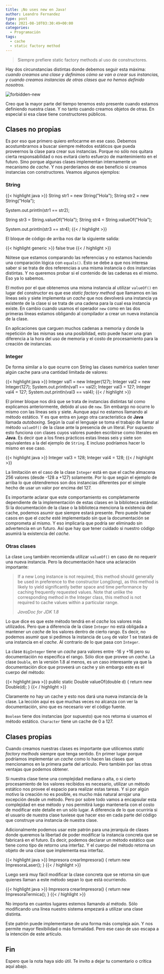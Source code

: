 ```yaml
---
title: ¡No uses new en Java!
author: Leandro Fernandez
type: post
date: 2021-08-10T03:30:49+00:00
categories:
  - Programación
tags:
  - cache
  - static factory method
---
```


> Siempre prefiere static factory methods al uso de constructores.

Hay dos circunstancias distintas donde debemos seguir esta máxima: _cuando creamos una clase y definimos cómo se van a crear sus instancias, y cuando creamos instancias de otras clases que no hemos definido nosotros._

![forbidden-new](/2021/08/forbidden-new.png)
  
Creo que la mayor parte del tiempo tenemos esto presente cuando estamos definiendo nuestra clase. Y no tanto cuando creamos objetos de otras. En especial si esa clase tiene constructores públicos.

<!--more-->

## Clases no propias

Es por eso que primero quiero enfocarme en ese caso. Debemos acostumbrarnos a buscar siempre métodos estáticos que pueda proveernos la clase para crear sus instancias. Porque no sólo nos quitara cierta responsabilidad o nos evitará cierto esfuerzo de mantenimiento en el futuro. Sino porque algunas clases implementan internamente un mecanismo de _cache_. Y nos perderíamos de ese beneficio si creamos instancias con constructores. Veamos algunos ejemplos:

### String

{{< highlight java >}}
String str1 = new String("Hola");
String str2 = new String("Hola");

System.out.println(str1 == str2);

String str3 = String.valueOf("Hola");
String str4 = String.valueOf("Hola");

System.out.println(str3 == str4);
{{< / highlight >}}

El bloque de código de arriba nos dar la siguiente salida:

{{< highlight generic >}}
false
true
{{< / highlight >}}

Nótese que estamos comparando las referencias y no estamos haciendo una comparación lógica con `equals()`. Esto se debe a que nos interesa saber si se trata de dos referencias a una misma instancia o dos instancias distintas. Y no queremos probar si el contenido de las cadenas es el mismo. Eso ya lo sabemos.

El motivo por el que obtenemos una misma instancia al utilizar `valueOf()` en lugar del constructor es que ese _static factory method_ que llamamos en las líneas seis y siete implementa un _cache_ que nos devolverá una instancia ya existente de la clase si se trata de una cadena para la cual esa instancia existe. En cambio cuando usamos el operador `new` como en las dos primeras líneas estamos obligando al compilador a crear un nueva instancia de la clase.

En aplicaciones que carguen muchos cadenas a memoria y donde la repetición de las mismas sea una posibilidad, esto puede hacer una gran diferencia a la hora del uso de memoria y el costo de procesamiento para la creación de instancias.

### Integer

De forma similar a lo que ocurre con String las clases numérica suelen tener algún cache para una cantidad limitada de valores:

{{< highlight java >}}
Integer val1 = new Integer(127);
Integer val2 = new Integer(127);
System.out.println(val1 == val2);
Integer val3 = 127;
Integer val4 = 127;
System.out.println(val3 == val4);
{{< / highlight >}}

El primer bloque nos dirá que se trata de instancias distintas tal como explicamos anteriormente, debido al uso de `new`. Sin embargo no ocurre lo mismo con las líneas seis y siete. Aunque aquí no estamos llamando al método estático. Y es que entra en juego otra característica de **Java** llamada _autoboxing_. Según la cual el lenguaje se toma el trabajo de llamar al método `valueOf()` de la clase ante la presencia de un literal. Por supuesto esto funciona con clases cuyos valores pueden escribirse como literales en **Java**. Es decir que a los fines prácticos estas líneas seis y siete son equivalentes a la del ejemplo de `String`. E incluso podríamos hacer lo mismo en ese caso.

{{< highlight java >}}
Integer val3 = 128;
Integer val4 = 128;
{{< / highlight >}}

La limitación en el caso de la clase `Integer` está en que el cache almacena 256 valores (desde -128 a +127) solamente. Por lo que según el ejemplo de arriba lo que obtendremos son dos instancias diferentes por el simple hecho de usar un valor por encima del 127.

Es importante aclarar que este comportamiento es completamente dependiente de la implementación de estas clases en la biblioteca estándar. Si la documentación de la clase o la biblioteca menciona la existencia del cache, podemos asumir que siempre estará presente. Pero puede haber casos en que el _cache_ esté implementado sin que la documentación se comprometa al mismo. Y eso implicaría que podría ser eliminado sin advertencia en un futuro. Así que hay que tener cuidado si nuestro código asumirá la existencia del _cache_.

### Otras clases

La clase `Long` también recomienda utilizar `valueOf()` en caso de no requerir una nueva instancia. Pero la documentación hace una aclaración importante:

<blockquote class="wp-block-quote">
  <p>
    If a new Long instance is not required, this method should generally be used in preference to the constructor Long(long), as this method is likely to yield significantly better space and time performance by caching frequently requested values. Note that unlike the corresponding method in the Integer class, this method is not required to cache values within a particular range.
  </p>
  
  <cite>JavaDoc for JDK 1.8</cite>
</blockquote>

Lo que dice es que este método tendrá en el _cache_ los valores más utilizados. Pero que a diferencia de la clase `Integer` no está obligada a mantener un _cache_ de los valores dentro de cierto rango. Es decir, no podemos asumir que si pedimos la instancia de `Long` de valor 1 se tratará de una instancia en el _cache_. Al contrario de lo que pasa con `Integer`.

La clase `BigInteger` tiene un _cache_ para valores entre -16 y +16 pero su documentación no especifica el rango. Sólo dice que provee un _cache_. La clase `Double`, en la versión 1.8 al menos, es un caso interesante ya que la documentación dice que proveerá un cache y sin embargo este es el cuerpo del método:

{{< highlight java >}}
public static Double valueOf(double d) {
    return new Double(d);
}
{{< / highlight >}}

Claramente no hay un cache y esto nos dará una nueva instancia de la clase. La lección aquí es que muchas veces no alcanza con ver la documentación, sino que es necesario ver el código fuente.

`Boolean` tiene dos instancias (por supuesto) que nos retorna si usamos el método estático. `Character` tiene un cache de 0 a 127.

## Clases propias

Cuando creamos nuestras clases es importante que utilicemos _static factory methods_ siempre que tenga sentido. En primer lugar porque podríamos implementar un _cache_ como lo hacen las clases que mencionamos en la primera parte del artículo. Pero también por las otras ventajas que podemos obtener.

Si nuestra clase tiene una complejidad mediana o alta, o si cierto procesamiento de los valores recibidos es necesario, utilizar un método estático nos provee el espacio para realizar estas tareas. Y si por algún motivo la creación no es posible, es mucho más natural arrojar una excepción desde un método. Pero por sobre todo vamos a encapsular esta complejidad en ese método y nos permitirá luego mantenerla con el costo de modificar este detalle en un sólo lugar. A diferencia de lo que ocurriría si el usuario de nuestra clase tuviese que hacer eso en cada parte del código que construye una instancia de nuestra clase.

Adicionalmente podemos usar este patrón para una jerarquía de clases donde queremos la libertad de poder modificar la instancia concreta que se fabricará en el futuro. Es decir, podemos declarar un método estático que tiene como tipo de retorno una interfaz. Y el cuerpo del método retorna un objeto de una clase que implementa esa interfaz. 

{{< highlight java >}}
Impresora crearImpresora() {
  return new ImpresoraLaser();
}
{{< / highlight >}}

Luego será muy fácil modificar la clase concreta que se retorna sin que quienes llaman a este método sepan lo que está ocurriendo.

{{< highlight java >}}
Impresora crearImpresora() {
  return new ImpresoraTermica();
}
{{< / highlight >}}

No importa en cuantos lugares estemos llamando al método. Sólo modificando una línea nuestro sistema empezará a utilizar una clase distinta.

Este patrón puede implementarse de una forma más compleja aún. Y nos permite mayor flexibilidad o más formalidad. Pero ese caso de uso escapa a la intención de este artículo.

## Fin

Espero que la nota haya sido útil. Te invito a dejar tu comentario o crítica aquí abajo.